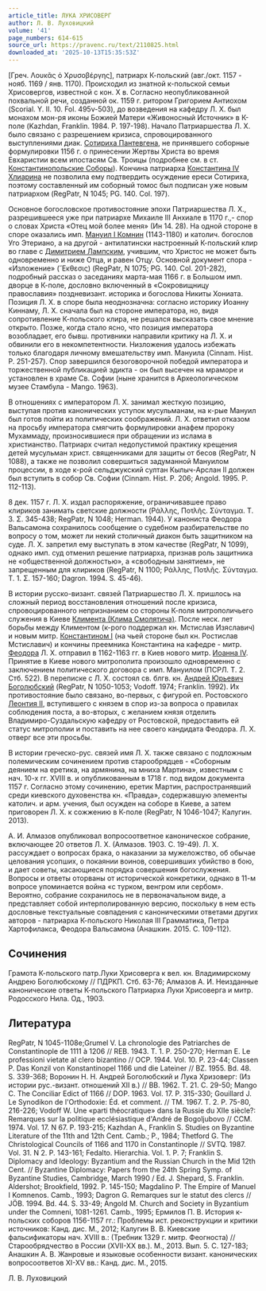 ```yaml
---
article_title: ЛУКА ХРИСОВЕРГ
author: Л. В. Луховицкий
volume: '41'
page_numbers: 614-615
source_url: https://pravenc.ru/text/2110825.html
downloaded_at: '2025-10-13T15:35:53Z'
---
```


[Греч. Λουκᾶς ὁ Χρυσοβέργης], патриарх К-польский (авг./окт. 1157 - нояб. 1169 / янв. 1170). Происходил из знатной к-польской семьи Хрисовергов, известной с кон. X в. Согласно неопубликованной похвальной речи, созданной ок. 1159 г. ритором Григорием Антиохом (Scorial. Y. II. 10. Fol. 495v-503), до возведения на кафедру Л. Х. был монахом мон-ря иконы Божией Матери «Живоносный Источник» в К-поле (Kazhdan, Franklin. 1984. P. 197-198). Начало Патриаршества Л. Х. было связано с разрешением кризиса, спровоцированного выступлениями диак. [Сотириха Пантевгена](<https://pravenc.ru/text/Сотириха Пантевгена.html>), не принявшего соборные формулировки 1156 г. о принесении Жертвы Христа во время Евхаристии всем ипостасям Св. Троицы (подробнее см. в ст. [Константинопольские Соборы](<https://pravenc.ru/text/Константинопольские Соборы.html>)). Кончина патриарха [Константина IV Хлиарина](<https://pravenc.ru/text/Константина IV Хлиарина.html>) не позволила ему подтвердить осуждение ереси Сотириха, поэтому составленный им соборный томос был подписан уже новым патриархом (RegPatr, N 1045; PG. 140. Col. 197).

Основное богословское противостояние эпохи Патриаршества Л. Х., разрешившееся уже при патриархе Михаиле III Анхиале в 1170 г.,- спор о словах Христа «Отец мой более меня» (Ин 14. 28). На одной стороне в споре оказались имп. [Мануил I Комнин](<https://pravenc.ru/text/Мануил I Комнин.html>) (1143-1180) и католич. богослов Уго Этериано, а на другой - антилатински настроенный К-польский клир во главе с [Димитрием Лампским](<https://pravenc.ru/text/Димитрием Лампским.html>), учившим, что Христос не может быть одновременно и ниже Отца, и равен Отцу. Основной документ спора - «Изложение» (῎Εκθεσις) (RegPatr, N 1075; PG. 140. Col. 201-282), подробный рассказ о заседаниях марта-мая 1166 г. в Большом имп. дворце в К-поле, дословно включенный в «Сокровищницу православия» поздневизант. историка и богослова Никиты Хониата. Позиция Л. Х. в споре была неоднозначна: согласно историку Иоанну Киннаму, Л. Х. сначала был на стороне императора, но, видя сопротивление К-польского клира, не решался высказать свое мнение открыто. Позже, когда стало ясно, что позиция императора возобладает, его бывш. противники направили критику на Л. Х. и обвинили его в некомпетентности. Низложения удалось избежать только благодаря личному вмешательству имп. Мануила (Cinnam. Hist. P. 251-257). Спор завершился безоговорочной победой императора и торжественной публикацией эдикта - он был высечен на мраморе и установлен в храме Св. Софии (ныне хранится в Археологическом музее Стамбула - Mango. 1963).

В отношениях с императором Л. Х. занимал жесткую позицию, выступая против канонических уступок мусульманам, на к-рые Мануил был готов пойти из политических соображений. Л. Х. ответил отказом на просьбу императора смягчить формулировки анафем пророку Мухаммаду, произносившиеся при обращении из ислама в христианство. Патриарх считал недопустимой практику крещения детей мусульман христ. священниками для защиты от бесов (RegPatr, N 1088), а также не позволил совершиться задуманной Мануилом процессии, в ходе к-рой сельджукский султан Кылыч-Арслан II должен был вступить в собор Св. Софии (Cinnam. Hist. P. 206; Angold. 1995. P. 112-113).

8 дек. 1157 г. Л. Х. издал распоряжение, ограничивавшее право клириков занимать светские должности (Ράλλης, Ποτλῆς. Σύνταγμα. Τ. 3. Σ. 345-438; RegPatr, N 1048; Herman. 1944). У канониста Феодора Вальсамона сохранилось сообщение о судебном разбирательстве по вопросу о том, может ли некий столичный диакон быть защитником на суде. Л. Х. запретил ему выступать в этом качестве (RegPatr, N 1099), однако имп. суд отменил решение патриарха, признав роль защитника не «общественной должностью», а «свободным занятием», не запрещенным для клириков (RegPatr, N 1100; Ράλλης, Ποτλῆς. Σύνταγμα. Τ. 1. Σ. 157-160; Dagron. 1994. S. 45-46).

В истории русско-визант. связей Патриаршество Л. Х. пришлось на сложный период восстановления отношений после кризиса, спровоцированного непризнанием со стороны К-поля митрополичьего служения в Киеве [Климента (Клима Смолятича)](https://pravenc.ru/text/Климент.html). После неск. лет борьбы между Климентом (к-рого поддержал кн. Мстислав Изяславич) и новым митр. [Константином I](<https://pravenc.ru/text/Константин I.html>) (на чьей стороне был кн. Ростислав Мстиславич) и кончины преемника Константина на кафедре - митр. [Феодора](https://pravenc.ru/text/Феодор.html) Л. Х. отправил в 1162-1163 гг. в Киев нового митр. [Иоанна IV](<https://pravenc.ru/text/Иоанна IV.html>). Принятие в Киеве нового митрополита произошло одновременно с заключением политического договора с имп. Мануилом (ПСРЛ. Т. 2. Стб. 522). В переписке с Л. Х. состоял св. блгв. кн. [Андрей Юрьевич Боголюбский](<https://pravenc.ru/text/Андрей Юрьевич Боголюбский.html>) (RegPatr, N 1050-1053; Vodoff. 1974; Franklin. 1992). Их противостояние было связано, во-первых, с фигурой еп. Ростовского [Леонтия II](<https://pravenc.ru/text/Леонтия II.html>), вступившего с князем в спор из-за вопроса о правилах соблюдения поста, а во-вторых, с желанием князя отделить Владимиро-Суздальскую кафедру от Ростовской, предоставить ей статус митрополии и поставить на нее своего кандидата Феодора. Л. Х. отверг все эти просьбы.

В истории греческо-рус. связей имя Л. Х. также связано с подложным полемическим сочинением против старообрядцев - «Соборным деянием на еретика, на армянина, на мниха Мартина», известным с нач. 10-х гг. XVIII в. и опубликованным в 1718 г. под видом документа 1157 г. Согласно этому сочинению, еретик Мартин, распространявший среди киевского духовенства кн. «Правда», содержавшую элементы католич. и арм. учения, был осужден на соборе в Киеве, а затем приговорен Л. Х. к сожжению в К-поле (RegPatr, N 1046-1047; Калугин. 2013).

А. И. Алмазов опубликовал вопросоответное каноническое собрание, включающее 20 ответов Л. Х. (Алмазов. 1903. С. 19-49). Л. Х. рассуждает о вопросах брака, о наказании за мужеложство, об обычае целования усопших, о покаянии воинов, совершивших убийство в бою, и дает советы, касающиеся порядка совершения богослужения. Вопросы и ответы оторваны от исторической конкретики, однако в 11-м вопросе упоминается война «с турком, венгром или сербом». Вероятно, собрание сохранилось не в первоначальном виде, а представляет собой интерполированную версию, поскольку в нем есть дословные текстуальные совпадения с каноническими ответами других авторов - патриарха К-польского Николая III Грамматика, Петра Хартофилакса, Феодора Вальсамона (Анашкин. 2015. С. 109-112).

## Сочинения

Грамота К-польского патр.Луки Хрисоверга к вел. кн. Владимирскому Андрею Боголюбскому // ПДРКП. Стб. 63-76; Алмазов А. И. Неизданные канонические ответы К-польского Патриарха Луки Хрисоверга и митр. Родосского Нила. Од., 1903.

## Литература

RegPatr, N 1045-1108e;Grumel V. La chronologie des Patriarches de Constantinople de 1111 à 1206 // REB. 1943. T. 1. P. 250-270; Herman E. Le professioni vietate al clero bizantino // OCP. 1944. Vol. 10. P. 23-44; Classen P. Das Konzil von Konstantinopel 1166 und die Lateiner // BZ. 1955. Bd. 48. S. 339-368; Воронин Н. Н. Андрей Боголюбский и Лука Хризоверг: (Из истории рус.-визант. отношений XII в.) // ВВ. 1962. Т. 21. С. 29-50; Mango C. The Conciliar Edict of 1166 // DOP. 1963. Vol. 17. P. 315-330; Gouillard J. Le Synodikon de l'Orthodoxie: Éd. et comment. // TM. 1967. T. 2. P. 75-80, 216-226; Vodoff W. Une «parti théocratique» dans la Russie du XIIe siècle?: Remarques sur la politique ecclésiastique d'André de Bogoljubovo // CCM. 1974. Vol. 17. N 67. P. 193-215; Kazhdan A., Franklin S. Studies on Byzantine Literature of the 11th and 12th Cent. Camb.; P., 1984; Thetford G. The Christological Councils of 1166 and 1170 in Constantinople // SVTQ. 1987. Vol. 31. N 2. P. 143-161; Fedalto. Hierarchia. Vol. 1. P. 7; Franklin S. Diplomacy and Ideology: Byzantium and the Russian Church in the Mid 12th Cent. // Byzantine Diplomacy: Papers from the 24th Spring Symp. of Byzantine Studies, Cambridge, March 1990 / Ed. J. Shepard, S. Franklin. Aldershot; Brookfield, 1992. P. 145-150; Magdalino P. The Empire of Manuel I Komnenos. Camb., 1993; Dagron G. Remarques sur le statut des clercs // JÖB. 1994. Bd. 44. S. 33-49; Angold M. Church and Society in Byzantium under the Comneni, 1081-1261. Camb., 1995; Ермилов П. В. История к-польских соборов 1156-1157 гг.: Проблемы ист. реконструкции и критики источников: Канд. дис. М., 2012; Калугин В. В. Киевские фальсификаторы нач. XVIII в.: (Требник 1329 г. митр. Феогноста) // Старообрядчество в России (XVII-XX вв.). М., 2013. Вып. 5. С. 127-183; Анашкин А. В. Жанровые и языковые особенности визант. канонических вопросоответов XI-XV вв.: Канд. дис. М., 2015.

Л. В. Луховицкий
